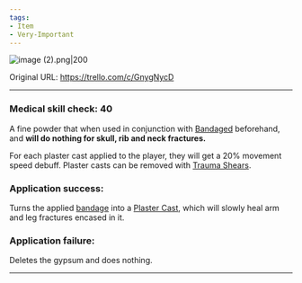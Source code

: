 ```yaml
---
tags:
- Item
- Very-Important
---
```


![image (2).png\|200](/Items/Gypsum%20-%20Attachments/6718845db30472d958dd7d00.png)

Original URL: https://trello.com/c/GnygNycD

---

### Medical skill check: 40

A fine powder that when used in conjunction with [Bandaged](../Any%20bodypart/Bandaged.md) beforehand, and **will do nothing for skull, rib and neck fractures.**

For each plaster cast applied to the player, they will get a 20% movement speed debuff. Plaster casts can be removed with [Trauma Shears](Trauma%20Shears.md).

### Application success:

Turns the applied [bandage]([Bandaged](../Any%20bodypart/Bandaged.md) "‌") into a [Plaster Cast](../Extremities/Plaster%20Cast.md), which will slowly heal arm and leg fractures encased in it.

### Application failure:

Deletes the gypsum and does nothing.

---

